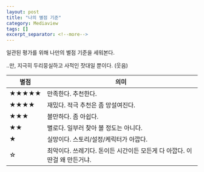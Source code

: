 ```yaml
---
layout: post
title: "나의 별점 기준"
category: Mediaview
tags: []
excerpt_separator: <!--more-->
---
```


일관된 평가를 위해 나만의 별점 기준을 세워본다.
<!--more-->
..만, 지극히 두리뭉실하고 사적인 잣대일 뿐이다. (웃음)

별점       | 의미
-----------|------
★★★★★ | 만족한다. 추천한다.
★★★★   | 재밌다. 적극 추천은 좀 망설여진다.
★★★     | 볼만하다. 좀 아쉽다.
★★       | 별로다. 일부러 찾아 볼 정도는 아니다.
★         | 실망이다. 스토리/설정/케릭터가 아깝다.
☆         | 최악이다. 쓰레기다. 돈이든 시간이든 모든게 다 아깝다. 이딴걸 왜 만든거냐.
